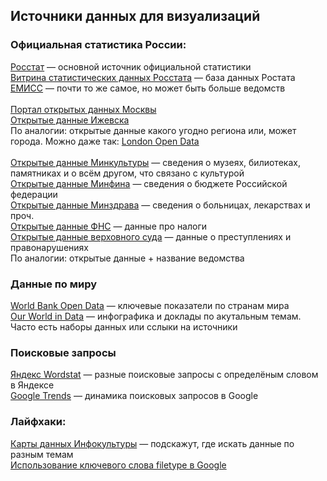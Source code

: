 ## Источники данных для визуализаций

### Официальная статистика России:
[Росстат](https://rosstat.gov.ru/) — основной источник официальной статистики <br>
[Витрина статистических данных Росстата](https://showdata.gks.ru/finder/) — база данных Ростата <br>
[ЕМИСС](https://www.fedstat.ru/) — почти то же самое, но может быть больше ведомств<br>
<br>
[Портал открытых данных Москвы](https://data.mos.ru/)<br>
[Открытые данные Ижевска](https://www.izh.ru/i/opendata-list)<br>
По аналогии: открытые данные какого угодно региона или, может города. Можно даже так: [London Open Data](https://www.google.com/search?newwindow=1&safe=active&rlz=1C5CHFA_enRU851RU851&sxsrf=ALeKk03cGdkOK5AQeebMs9fVfjMPRvjG5w%3A1606479312228&ei=0O3AX6KvDcHmrgTypLTIDw&q=london+open+data&oq=london+open+data&gs_lcp=CgZwc3ktYWIQAzIGCAAQBxAeMgcIABAUEIcCMgYIABAHEB4yBggAEAcQHjIGCAAQBxAeMgYIABAHEB4yBggAEAcQHjIGCAAQBRAeMgYIABAIEB4yBggAEAgQHjoGCCMQJxATOggIABAHEB4QEzoKCAAQBxAKEB4QEzoECAAQDToICAAQDRAFEB46CAgAEAgQDRAeOggIABAIEAcQHjoKCAAQBxAFEB4QEzoKCAAQCBAHEB4QE1DtXFiZaWD-bWgCcAB4AIABmQGIAf8JkgEDMS45mAEAoAEBqgEHZ3dzLXdpesABAQ&sclient=psy-ab&ved=0ahUKEwii1_nl2aLtAhVBs4sKHXISDfkQ4dUDCA0&uact=5)<br>
<br>
[Открытые данные Минкультуры](https://opendata.mkrf.ru/opendata) — сведения о музеях, билиотеках, памятниках и о всём другом, что связано с культурой<br>
[Открытые данные Минфина](https://minfin.gov.ru/opendata/) — сведения о бюджете Российской федерации<br>
[Открытые данные Минздрава](https://minzdrav.gov.ru/opendata) — сведения о больницах, лекарствах и проч.<br>
[Открытые данные ФНС](https://www.nalog.ru/opendata/) — данные про налоги<br>
[Открытые данные верховного суда](http://www.cdep.ru/index.php?id=79) — данные о преступлениях и правонарушениях<br>
По аналогии: открытые данные + название ведомства

### Данные по миру
[World Bank Open Data](data.worldbank.org) — ключевые показатели по странам мира<br>
[Our World in Data](https://ourworldindata.org/) — инфографика и доклады по акутальным темам. Часто есть наборы данных или сслыки на источники<br>

### Поисковые запросы
[Яндекс Wordstat](https://wordstat.yandex.ru/) — разные поисковые запросы с определёным словом в Яндексе<br>
[Google Trends](https://trends.google.com/trends/) — динамика поисковых запросов в Google<br>

### Лайфхаки:
[Карты данных Инфокультуры](https://www.infoculture.ru/2018/12/10/datamaps/) — подскажут, где искать данные по разным темам<br>
[Использование ключевого слова filetype в Google](https://www.google.com/search?q=%D1%81%D0%BC%D0%B5%D1%80%D1%82%D0%BD%D0%BE%D1%81%D1%82%D1%8C+filetype%3Acsv&rlz=1C5CHFA_enRU851RU851&oq=%D1%81%D0%BC%D0%B5%D1%80%D1%82%D0%BD%D0%BE%D1%81%D1%82%D1%8C+filetype%3Acsv&aqs=chrome..69i57.6732j0j7&sourceid=chrome&ie=UTF-8)

